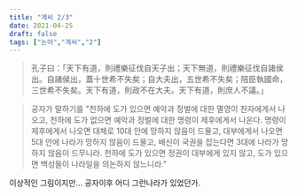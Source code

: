 ```yaml
---
title: "계씨 2/3"
date: 2021-04-25
draft: false
tags: ["논어","계씨","2"]
---
```


> 孔子曰：「天下有道，則禮樂征伐自天子出；天下無道，則禮樂征伐自諸侯出。自諸侯出，蓋十世希不失矣；自大夫出，五世希不失矣；陪臣執國命，三世希不失矣。天下有道，則政不在大夫。天下有道，則庶人不議。」

> 공자가 말하기를 "천하에 도가 있으면 예악과 정벌에 대한 멸영이 찬자에게서 나오고, 천하에 도가 없으면 예악과 정벌에 대한 명령이 제후에게서 나온다. 명령이 제후에게서 나오면 대체로 10대 안에 망하지 않음이 드물고, 대부에게서 나오면 5대 안에 나라가 망하지 않음이 드물고, 배신이 국권을 잡는다면 3대에 나라가 망하지 않음이 드무니라. 천하에 도가 있으면 정권이 대부에게 있지 않고, 도가 있으면 백성들이 나라일을 의논하지 않느니라." 

이상적인 그림이지만... 공자이후 어디 그런나라가 있었던가.
